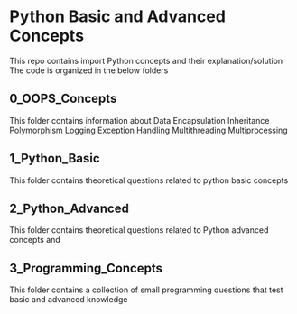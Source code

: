 # Python Basic and Advanced Concepts

This repo contains import Python concepts and their explanation/solution
The code is organized in the below folders


## 0_OOPS_Concepts
This folder contains information about
    Data Encapsulation
    Inheritance
    Polymorphism
    Logging
    Exception Handling
    Multithreading
    Multiprocessing

## 1_Python_Basic
This folder contains  theoretical questions related to  python basic concepts

## 2_Python_Advanced
This folder contains theoretical questions related to Python advanced concepts and 

## 3_Programming_Concepts
This folder contains a collection of small programming questions that test basic and advanced knowledge

